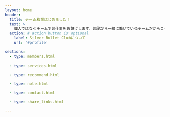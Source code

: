 ```yaml
---
layout: home
header:
  title: チーム複業はじめました！
  text: >
    個人ではなくチームでお仕事をお請けします。普段から一緒に働いているチームだからこそ可能なご支援の形があると私達は信じています。
  action: # action button is optional
    label: Silver Bullet Clubについて
    url: '#profile'

sections:
  - type: members.html

  - type: services.html

  - type: recommend.html

  - type: note.html

  - type: contact.html

  - type: share_links.html

---
```

